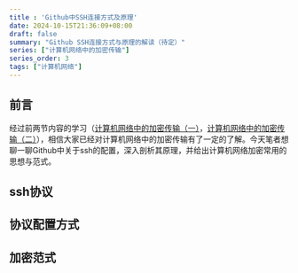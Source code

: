 ```yaml
---
title : 'Github中SSH连接方式及原理'
date: 2024-10-15T21:36:09+08:00
draft: false
summary: "Github SSH连接方式与原理的解读（待定）"
series: ["计算机网络中的加密传输"]
series_order: 3
tags: ["计算机网络"]
---
```


## 前言

经过前两节内容的学习（[计算机网络中的加密传输（一）](../ssl-tls)，[计算机网络中的加密传输（二）](../jwt)），相信大家已经对计算机网络中的加密传输有了一定的了解。今天笔者想聊一聊Github中关于ssh的配置，深入剖析其原理，并给出计算机网络加密常用的思想与范式。

## ssh协议





## 协议配置方式





## 加密范式

